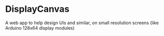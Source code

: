 # DisplayCanvas
A web app to help design UIs and similar, on small resolution screens (like Arduino 128x64 display modules)
